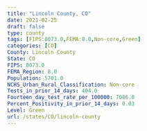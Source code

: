 ```yaml
---
title: "Lincoln County, CO"
date: 2021-02-25
draft: false
type: county
tags: [FIPS:8073.0,FEMA:8.0,Non-core,Green]
categories: [CO]
County: Lincoln County
State: CO
FIPS: 8073.0
FEMA_Region: 8.0
Population: 5701.0
NCHS_Urban_Rural_Classification: Non-core
Tests_in_prior_14_days: 404.0
Fourteen_day_test_rate_per_100000: 7086.0
Percent_Positivity_in_prior_14_days: 0.03
Level: Green
url: /states/CO/lincoln-county
---
```



